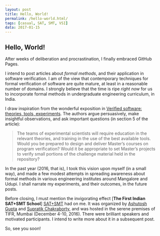 ```yaml
---
layout: post
title: Hello, World!
permalink: /hello-world.html/
tags: [casual, SAT, SMT, VSI]
data: 2017-01-15
---
```


## Hello, World!
After weeks of deliberation and procrastination, I finally embraced GitHub Pages.

I intend to post articles about *formal methods*, and their application in software verification. I am of the view that contemporary techniques for formal verification of software are quite mature, at least in a reasonable number of domains. I strongly believe that the time is ripe *right now* for us to incorporate formal methods in undergraduate engineering curriculum, in India.

I draw inspiration from the wonderful exposition in [Verified software: theories, tools, experiments][TonyHoare]. The authors argue persuasively, make insightful observations, and ask important questions (in section 5 of the article):  

>The teams of experimental scientists will require education in the relevant theories, and training in the use of the best available tools. Would you be prepared to design and deliver Master’s courses on program verification? Would it be appropriate to set Master’s projects to verify small portions of the challenge material held in the repository?

In the past year (2016, that is), I took this vision upon myself (in a small way), and made a few modest attempts in spreading awareness about formal methods in various engineering institutes around Mangalore and Udupi. I shall narrate my experiments, and their outcomes, in the future posts.

Before closing, I must mention the invigorating effect [**The First Indian SAT+SMT School**] [SAT+SMT] had on me. It was organized by [Ashutosh Gupta][1] and [Supratik Chakraborty][2], and was hosted in the serene premises of TIFR, Mumbai (December 4-10, 2016). There were brilliant speakers and motivated participants. I intend to write more about it in a subsequent post.

So, see you soon!

[TonyHoare]: http://vstte.ethz.ch/pdfs/vstte-hoare-misra.pdf
[1]: http://www.tcs.tifr.res.in/~agupta/
[2]: https://www.cse.iitb.ac.in/~supratik/
[SAT+SMT]: https://indico.tifr.res.in/indico/conferenceDisplay.py?confId=5062
